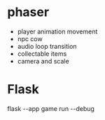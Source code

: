 # phaser

- player animation movement
- npc cow
- audio loop transition
- collectable items
- camera and scale

# Flask

flask --app game run --debug

